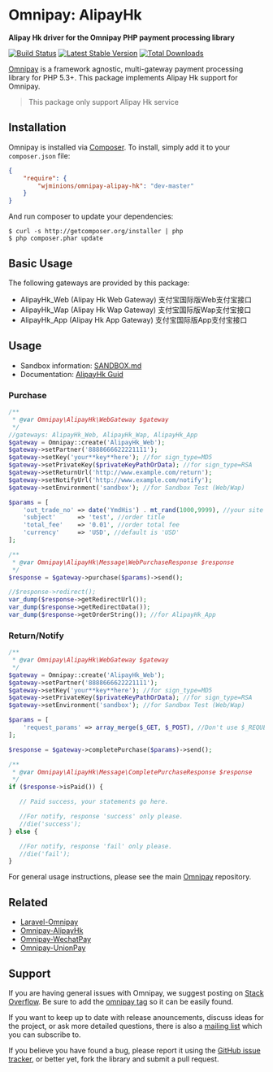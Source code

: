 # Omnipay: AlipayHk

**Alipay Hk driver for the Omnipay PHP payment processing library**

[![Build Status](https://travis-ci.org/lokielse/omnipay-alipay-hk.png?branch=master)](https://travis-ci.org/lokielse/omnipay-alipay-hk)
[![Latest Stable Version](https://poser.pugx.org/lokielse/omnipay-alipay-hk/version.png)](https://packagist.org/packages/lokielse/omnipay-alipay-hk)
[![Total Downloads](https://poser.pugx.org/lokielse/omnipay-alipay-hk/d/total.png)](https://packagist.org/packages/lokielse/omnipay-alipay-hk)

[Omnipay](https://github.com/omnipay/omnipay) is a framework agnostic, multi-gateway payment
processing library for PHP 5.3+. This package implements Alipay Hk support for Omnipay.

> This package only support Alipay Hk service

## Installation

Omnipay is installed via [Composer](http://getcomposer.org/). To install, simply add it to your `composer.json` file:

```json
{
    "require": {
        "wjminions/omnipay-alipay-hk": "dev-master"
    }
}
```

And run composer to update your dependencies:

    $ curl -s http://getcomposer.org/installer | php
    $ php composer.phar update

## Basic Usage

The following gateways are provided by this package:

* AlipayHk_Web (Alipay Hk Web Gateway) 支付宝国际版Web支付宝接口
* AlipayHk_Wap (Alipay Hk Wap Gateway) 支付宝国际版Wap支付宝接口
* AlipayHk_App (Alipay Hk App Gateway) 支付宝国际版App支付宝接口

## Usage


* Sandbox information: [SANDBOX.md](SANDBOX.md)
* Documentation: [AlipayHk Guid](https://ds.alipay.com/fd-ij9mtflt/home.html)

### Purchase
```php
/**
 * @var Omnipay\AlipayHk\WebGateway $gateway
 */
//gateways: AlipayHk_Web, AlipayHk_Wap, AlipayHk_App
$gateway = Omnipay::create('AlipayHk_Web');
$gateway->setPartner('8888666622221111');
$gateway->setKey('your**key**here'); //for sign_type=MD5
$gateway->setPrivateKey($privateKeyPathOrData); //for sign_type=RSA
$gateway->setReturnUrl('http://www.example.com/return');
$gateway->setNotifyUrl('http://www.example.com/notify');
$gateway->setEnvironment('sandbox'); //for Sandbox Test (Web/Wap)

$params = [
    'out_trade_no' => date('YmdHis') . mt_rand(1000,9999), //your site trade no, unique
    'subject'      => 'test', //order title
    'total_fee'    => '0.01', //order total fee
    'currency'     => 'USD', //default is 'USD'
];

/**
 * @var Omnipay\AlipayHk\Message\WebPurchaseResponse $response
 */
$response = $gateway->purchase($params)->send();

//$response->redirect();
var_dump($response->getRedirectUrl());
var_dump($response->getRedirectData());
var_dump($response->getOrderString()); //for AlipayHk_App

```

### Return/Notify
```php
/**
 * @var Omnipay\AlipayHk\WebGateway $gateway
 */
$gateway = Omnipay::create('AlipayHk_Web');
$gateway->setPartner('8888666622221111');
$gateway->setKey('your**key**here'); //for sign_type=MD5
$gateway->setPrivateKey($privateKeyPathOrData); //for sign_type=RSA
$gateway->setEnvironment('sandbox'); //for Sandbox Test (Web/Wap)

$params = [
    'request_params' => array_merge($_GET, $_POST), //Don't use $_REQUEST for may contain $_COOKIE
];

$response = $gateway->completePurchase($params)->send();

/**
 * @var Omnipay\AlipayHk\Message\CompletePurchaseResponse $response
 */
if ($response->isPaid()) {

   // Paid success, your statements go here.

   //For notify, response 'success' only please.
   //die('success');
} else {

   //For notify, response 'fail' only please.
   //die('fail');
}
```


For general usage instructions, please see the main [Omnipay](https://github.com/omnipay/omnipay)
repository.

## Related

- [Laravel-Omnipay](https://github.com/ignited/laravel-omnipay)
- [Omnipay-AlipayHk](https://github.com/lokielse/omnipay-alipay-hk)
- [Omnipay-WechatPay](https://github.com/lokielse/omnipay-wechatpay)
- [Omnipay-UnionPay](https://github.com/lokielse/omnipay-unionpay)

## Support

If you are having general issues with Omnipay, we suggest posting on
[Stack Overflow](http://stackoverflow.com/). Be sure to add the
[omnipay tag](http://stackoverflow.com/questions/tagged/omnipay) so it can be easily found.

If you want to keep up to date with release anouncements, discuss ideas for the project,
or ask more detailed questions, there is also a [mailing list](https://groups.google.com/forum/#!forum/omnipay) which
you can subscribe to.

If you believe you have found a bug, please report it using the [GitHub issue tracker](https://github.com/lokielse/omnipay-alipay-hk/issues),
or better yet, fork the library and submit a pull request.

